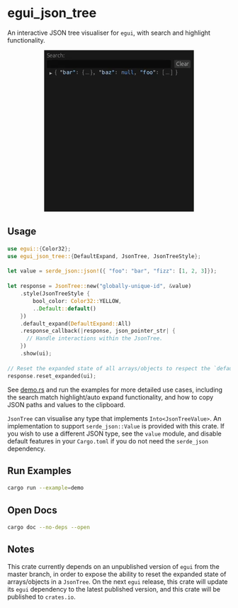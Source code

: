 # egui_json_tree

An interactive JSON tree visualiser for `egui`, with search and highlight functionality.

<p align="center">
  <img src="./media/search_example.gif" alt="Search Example"/>
</p>

## Usage

```rust
use egui::{Color32};
use egui_json_tree::{DefaultExpand, JsonTree, JsonTreeStyle};

let value = serde_json::json!({ "foo": "bar", "fizz": [1, 2, 3]});

let response = JsonTree::new("globally-unique-id", &value)
    .style(JsonTreeStyle {
        bool_color: Color32::YELLOW,
        ..Default::default()
    })
    .default_expand(DefaultExpand::All)
    .response_callback(|response, json_pointer_str| {
      // Handle interactions within the JsonTree.
    })
    .show(ui);

// Reset the expanded state of all arrays/objects to respect the `default_expand` setting.
response.reset_expanded(ui);
```

See [demo.rs](./examples/demo.rs) and run the examples for more detailed use cases, including the search match highlight/auto expand functionality, and how to copy JSON paths and values to the clipboard.

`JsonTree` can visualise any type that implements `Into<JsonTreeValue>`. An implementation to support `serde_json::Value` is provided with this crate. If you wish to use a different JSON type, see the `value` module, and disable default features in your `Cargo.toml` if you do not need the `serde_json` dependency.

## Run Examples

```bash
cargo run --example=demo
```

## Open Docs

```bash
cargo doc --no-deps --open
```

## Notes

This crate currently depends on an unpublished version of `egui` from the master branch, in order to expose the ability to reset the expanded state of arrays/objects in a `JsonTree`. On the next `egui` release, this crate will update its `egui` dependency to the latest published version, and this crate will be published to `crates.io`.
